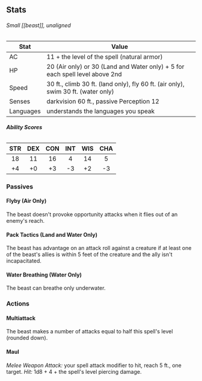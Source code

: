 ## Stats
###### *Small [[beast]], unaligned*
| Stat | Value |
| ---- | ---- |
| AC | 11 + the level of the spell (natural armor) |
| HP | 20 (Air only) or 30 (Land and Water only) + 5 for each spell level above 2nd |
| Speed | 30 ft., climb 30 ft. (land only), fly 60 ft. (air only), swim 30 ft. (water only) |
| Senses | darkvision 60 ft., passive Perception 12 |
| Languages | understands the languages you speak |
###### **Ability Scores**
| STR | DEX | CON | INT | WIS | CHA |
| :--: | :--: | :--: | :--: | :--: | :--: |
| 18 | 11 | 16 | 4 | 14 | 5 |
| +4 | +0 | +3 | -3 | +2 | -3 |
### Passives
#### Flyby (Air Only)
The beast doesn't provoke opportunity attacks when it flies out of an enemy's reach.
#### Pack Tactics (Land and Water Only)
The beast has advantage on an attack roll against a creature if at least one of the beast's allies is within 5 feet of the creature and the ally isn't incapacitated.
#### Water Breathing (Water Only)
The beast can breathe only underwater.
### Actions
#### Multiattack
The beast makes a number of attacks equal to half this spell's level (rounded down).
#### Maul
*Melee Weapon Attack:* your spell attack modifier to hit, reach 5 ft., one target. 
*Hit:* 1d8 + 4 + the spell's level piercing damage.